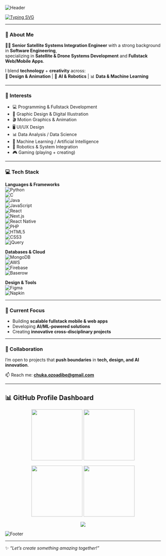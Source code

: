 <!-- Animated Wave Banner -->
![Header](https://capsule-render.vercel.app/api?type=waving&height=220&text=Chuka%20Ozoadibe&fontAlign=50&fontAlignY=40&fontSize=48&color=0:36BCF7,100:8A2BE2&animation=fadeIn&fontColor=ffffff&desc=Systems%20Engineer%20•%20Fullstack%20Developer%20•%20Creative%20Technologist&descAlign=50&descAlignY=50)

<!-- Typing SVG -->
[![Typing SVG](https://readme-typing-svg.demolab.com?size=26&duration=4000&color=36BCF7&center=true&vCenter=true&width=800&lines=Hi+there+👋,+I'm+Chuka!;Systems+Engineer+|+Fullstack+Developer;Creative+Technologist+|+AI+Enthusiast)](https://git.io/typing-svg)

---

### 🚀 About Me  
👨‍💻 **Senior Satellite Systems Integration Engineer** with a strong background in **Software Engineering**,  
specializing in **Satellite & Drone Systems Development** and **Fullstack Web/Mobile Apps**.  

I blend **technology** + **creativity** across:  
🎨 **Design & Animation** | 🤖 **AI & Robotics** | 📊 **Data & Machine Learning**  

---

### 👀 Interests  
- 💻 Programming & Fullstack Development  
- 🎨 Graphic Design & Digital Illustration  
- 🎬 Motion Graphics & Animation  
- 🖥️ UI/UX Design  
- 📊 Data Analysis / Data Science  
- 🤖 Machine Learning / Artificial Intelligence 
- 🔧 Robotics & System Integration  
- 🎮 Gaming (playing + creating)  

---

### 💻 Tech Stack  

**Languages & Frameworks**  
![Python](https://img.shields.io/badge/Python-3776AB?style=for-the-badge&logo=python&logoColor=white)  
![C](https://img.shields.io/badge/C-00599C?style=for-the-badge&logo=c&logoColor=white)  
![Java](https://img.shields.io/badge/Java-ED8B00?style=for-the-badge&logo=openjdk&logoColor=white)  
![JavaScript](https://img.shields.io/badge/JavaScript-F7DF1E?style=for-the-badge&logo=javascript&logoColor=black)  
![React](https://img.shields.io/badge/React-20232A?style=for-the-badge&logo=react&logoColor=61DAFB)  
![Next.js](https://img.shields.io/badge/Next.js-000000?style=for-the-badge&logo=nextdotjs&logoColor=white)  
![React Native](https://img.shields.io/badge/React_Native-20232A?style=for-the-badge&logo=react&logoColor=61DAFB)  
![PHP](https://img.shields.io/badge/PHP-777BB4?style=for-the-badge&logo=php&logoColor=white)  
![HTML5](https://img.shields.io/badge/HTML5-E34F26?style=for-the-badge&logo=html5&logoColor=white)  
![CSS3](https://img.shields.io/badge/CSS3-1572B6?style=for-the-badge&logo=css3&logoColor=white)  
![jQuery](https://img.shields.io/badge/jQuery-0769AD?style=for-the-badge&logo=jquery&logoColor=white)  

**Databases & Cloud**  
![MongoDB](https://img.shields.io/badge/MongoDB-4EA94B?style=for-the-badge&logo=mongodb&logoColor=white)  
![AWS](https://img.shields.io/badge/AWS-FF9900?style=for-the-badge&logo=amazonaws&logoColor=white)  
![Firebase](https://img.shields.io/badge/Firebase-FFCA28?style=for-the-badge&logo=firebase&logoColor=black)  
![Baserow](https://img.shields.io/badge/Baserow-0E75B6?style=for-the-badge&logo=airtable&logoColor=white)  

**Design & Tools**  
![Figma](https://img.shields.io/badge/Figma-F24E1E?style=for-the-badge&logo=figma&logoColor=white)  
![Napkin](https://img.shields.io/badge/Napkin-3C3C3D?style=for-the-badge&logoColor=white)  

---

### 🌱 Current Focus  
- Building **scalable fullstack mobile & web apps**  
- Developing **AI/ML-powered solutions**  
- Creating **innovative cross-disciplinary projects**  

---

### 🤝 Collaboration  
I’m open to projects that **push boundaries** in **tech, design, and AI innovation**.  

📫 Reach me: **[chuka.ozoadibe@gmail.com](mailto:chuka.ozoadibe@gmail.com)**  

---

## 📊 GitHub Profile Dashboard  

<p align="center">
  <img src="https://github-readme-stats.vercel.app/api?username=ChukaCSTD&show_icons=true&theme=radical" height="165" />
  <img src="https://github-readme-streak-stats.herokuapp.com/?user=ChukaCSTD&theme=radical" height="165" />
</p>

<p align="center">
  <img src="https://github-readme-stats.vercel.app/api/top-langs/?username=ChukaCSTD&layout=compact&theme=radical" height="165" />
  <img src="https://github-profile-trophy.vercel.app/?username=ChukaCSTD&theme=radical&margin-w=15&margin-h=15&no-bg=true&no-frame=true" height="165" />
</p>

<p align="center">
  <img src="https://komarev.com/ghpvc/?username=ChukaCSTD&color=36BCF7&style=for-the-badge&label=PROFILE+VIEWS" />
</p>

<!-- Footer Wave Divider (optional) -->
![Footer](https://capsule-render.vercel.app/api?type=waving&section=footer&height=120&color=0:8A2BE2,100:36BCF7)

---

✨ *“Let’s create something amazing together!”*
